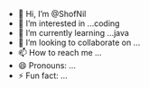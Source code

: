 - 👋 Hi, I’m @ShofNil
- 👀 I’m interested in ...coding
- 🌱 I’m currently learning ...java
- 💞️ I’m looking to collaborate on ...
- 📫 How to reach me ...
- 😄 Pronouns: ...
- ⚡ Fun fact: ...

<!---
ShofNil/ShofNil is a ✨ special ✨ repository because its `README.md` (this file) appears on your GitHub profile.
You can click the Preview link to take a look at your changes.
--->
